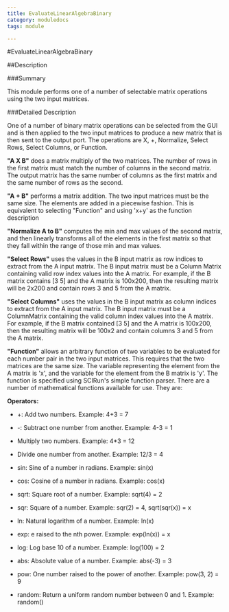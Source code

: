```yaml
---
title: EvaluateLinearAlgebraBinary
category: moduledocs
tags: module

---
```


#EvaluateLinearAlgebraBinary

##Description

###Summary

This module performs one of a number of selectable matrix operations using the two input matrices.

###Detailed Description

One of a number of binary matrix operations can be selected from the GUI and is then applied to the two input matrices to produce a new matrix that is then sent to the output port. The operations are X, +, Normalize, Select Rows, Select Columns, or Function.

**"A X B"** does a matrix multiply of the two matrices. The number of rows in the first matrix must match the number of columns in the second matrix. The output matrix has the same number of columns as the first matrix and the same number of rows as the second.

**"A + B"** performs a matrix addition. The two input matrices must be the same size. The elements are added in a piecewise fashion. This is equivalent to selecting "Function" and using 'x+y' as the function description

**"Normalize A to B"** computes the min and max values of the second matrix, and then linearly transforms all of the elements in the first matrix so that they fall within the range of those min and max values.

**"Select Rows"** uses the values in the B input matrix as row indices to extract from the A input matrix. The B input matrix must be a Column Matrix containing valid row index values into the A matrix. For example, if the B matrix contains [3 5] and the A matrix is 100x200, then the resulting matrix will be 2x200 and contain rows 3 and 5 from the A matrix.

**"Select Columns"** uses the values in the B input matrix as column indices to extract from the A input matrix. The B input matrix must be a ColumnMatrix containing the valid column index values into the A matrix. For example, if the B matrix contained [3 5] and the A matrix is 100x200, then the resulting matrix will be 100x2 and contain columns 3 and 5 from the A matrix.

**"Function"** allows an arbitrary function of two variables to be evaluated for each number pair in the two input matrices. This requires that the two matrices are the same size. The variable representing the element from the A matrix is 'x', and the variable for the element from the B matrix is 'y'. The function is specified using SCIRun's simple function parser. There are a number of mathematical functions available for use. They are:

**Operators:**

  * +: Add two numbers. Example: 4+3 = 7

  * -: Subtract one number from another. Example: 4-3 = 1

  * Multiply two numbers. Example: 4*3 = 12

  * Divide one number from another. Example: 12/3 = 4

  * sin: Sine of a number in radians. Example: sin(x)

  * cos: Cosine of a number in radians. Example: cos(x)

  * sqrt: Square root of a number. Example: sqrt(4) = 2

  * sqr: Square of a number. Example: sqr(2) = 4, sqrt(sqr(x)) = x

  * ln: Natural logarithm of a number. Example: ln(x)

  * exp: e raised to the nth power. Example: exp(ln(x)) = x

  * log: Log base 10 of a number. Example: log(100) = 2

  * abs: Absolute value of a number. Example: abs(-3) = 3

  * pow: One number raised to the power of another. Example: pow(3, 2) = 9

  * random: Return a uniform random number between 0 and 1. Example: random()

